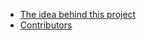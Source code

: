 - [The idea behind this project](The-idea-behind-this-community-project.md)
- [Contributors](contributors.md)
